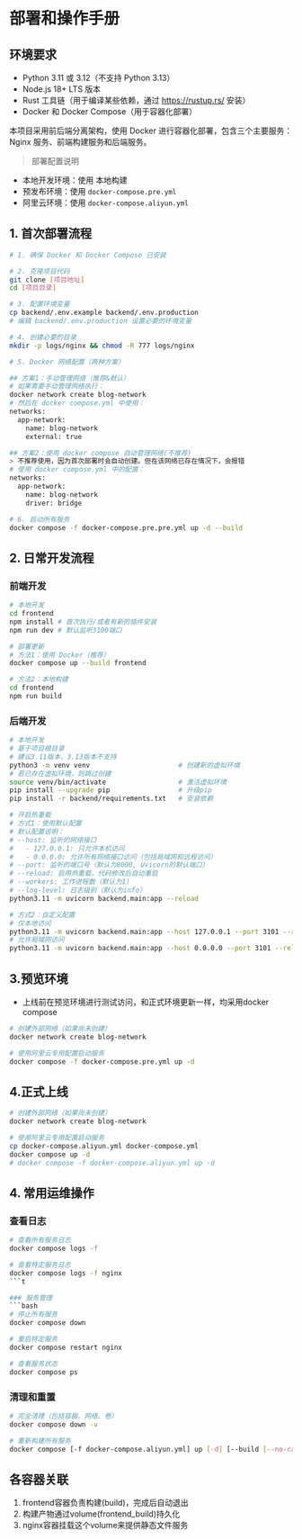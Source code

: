 # 部署和操作手册

## 环境要求
- Python 3.11 或 3.12（不支持 Python 3.13）
- Node.js 18+ LTS 版本
- Rust 工具链（用于编译某些依赖，通过 https://rustup.rs/ 安装）
- Docker 和 Docker Compose（用于容器化部署）

本项目采用前后端分离架构，使用 Docker 进行容器化部署，包含三个主要服务：Nginx 服务、前端构建服务和后端服务。

> 部署配置说明
- 本地开发环境：使用 本地构建
- 预发布环境：使用 `docker-compose.pre.yml`
- 阿里云环境：使用 `docker-compose.aliyun.yml`

## 1. 首次部署流程
```bash
# 1. 确保 Docker 和 Docker Compose 已安装

# 2. 克隆项目代码
git clone [项目地址]
cd [项目目录]

# 3. 配置环境变量
cp backend/.env.example backend/.env.production
# 编辑 backend/.env.production 设置必要的环境变量

# 4. 创建必要的目录
mkdir -p logs/nginx && chmod -R 777 logs/nginx

# 5. Docker 网络配置（两种方案）

## 方案1：手动管理网络（推荐&默认）
# 如果需要手动管理网络执行：
docker network create blog-network
# 然后在 docker compose.yml 中使用：
networks:
  app-network:
    name: blog-network
    external: true

## 方案2：使用 docker compose 自动管理网络(不推荐)
> 不推荐使用，因为首次部署时会自动创建。但在该网络已存在情况下，会报错
# 使用 docker compose.yml 中的配置：
networks:
  app-network:
    name: blog-network
    driver: bridge

# 6. 启动所有服务
docker compose -f docker-compose.pre.pre.yml up -d --build
```

## 2. 日常开发流程

### 前端开发
```bash
# 本地开发
cd frontend
npm install # 首次执行/或者有新的插件安装
npm run dev # 默认监听3100端口

# 部署更新
# 方法1：使用 Docker（推荐）
docker compose up --build frontend

# 方法2：本地构建
cd frontend
npm run build
```

### 后端开发
```bash
# 本地开发
# 基于项目根目录
# 建议3.11版本，3.13版本不支持
python3 -m venv venv                      # 创建新的虚拟环境
# 若已存在虚拟环境，则跳过创建
source venv/bin/activate                  # 激活虚拟环境
pip install --upgrade pip                 # 升级pip
pip install -r backend/requirements.txt   # 安装依赖

# 开启热重载
# 方式1：使用默认配置
# 默认配置说明：
# --host: 监听的网络接口
#   - 127.0.0.1: 只允许本机访问
#   - 0.0.0.0: 允许所有网络接口访问（包括局域网和远程访问）
# --port: 监听的端口号（默认为8000, Uvicorn的默认端口）
# --reload: 启用热重载，代码修改后自动重启
# --workers: 工作进程数（默认为1）
# --log-level: 日志级别（默认为info）
python3.11 -m uvicorn backend.main:app --reload

# 方式2：自定义配置
# 仅本地访问
python3.11 -m uvicorn backend.main:app --host 127.0.0.1 --port 3101 --reload
# 允许局域网访问
python3.11 -m uvicorn backend.main:app --host 0.0.0.0 --port 3101 --reload
```

## 3.预览环境
- 上线前在预览环境进行测试访问，和正式环境更新一样，均采用docker compose
```bash
# 创建外部网络（如果尚未创建）
docker network create blog-network

# 使用阿里云专用配置启动服务
docker compose -f docker-compose.pre.yml up -d
```

## 4.正式上线
```bash
# 创建外部网络（如果尚未创建）
docker network create blog-network

# 使用阿里云专用配置启动服务
cp docker-compose.aliyun.yml docker-compose.yml
docker compose up -d
# docker compose -f docker-compose.aliyun.yml up -d
```

## 4. 常用运维操作

### 查看日志
```bash
# 查看所有服务日志
docker compose logs -f

# 查看特定服务日志
docker compose logs -f nginx
```t

### 服务管理
```bash
# 停止所有服务
docker compose down

# 重启特定服务
docker compose restart nginx

# 查看服务状态
docker compose ps
```

### 清理和重置
```bash
# 完全清理（包括容器、网络、卷）
docker compose down -v

# 重新构建所有服务
docker compose [-f docker-compose.aliyun.yml] up [-d] [--build [--no-cache] [nginx]]
```


## 各容器关联
1. frontend容器负责构建(build)，完成后自动退出
2. 构建产物通过volume(frontend_build)持久化
3. nginx容器挂载这个volume来提供静态文件服务
